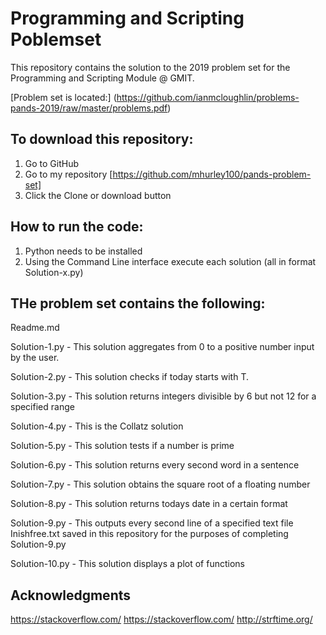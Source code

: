 # Programming and Scripting Poblemset

This repository contains the solution to the 2019 problem set for the Programming and Scripting Module @ GMIT.

[Problem set is located:] (https://github.com/ianmcloughlin/problems-pands-2019/raw/master/problems.pdf)
      
## To download this repository:

1. Go to GitHub
2. Go to my repository [https://github.com/mhurley100/pands-problem-set]
3. Click the Clone or download button

## How to run the code:

1. Python needs to be installed
2. Using the Command Line interface execute each solution (all in format Solution-x.py)

## THe problem set contains the following:

Readme.md

Solution-1.py - This solution aggregates from 0 to a positive number input by the user.

Solution-2.py - This solution checks if today starts with T.

Solution-3.py - This solution returns integers divisible by 6 but not 12 for a specified range

Solution-4.py - This is the Collatz solution

Solution-5.py - This solution tests if a number is prime

Solution-6.py - This solution returns every second word in a sentence

Solution-7.py - This solution obtains the square root of a floating number

Solution-8.py - This solution returns todays date in a certain format

Solution-9.py - This outputs every second line of a specified text file
    Inishfree.txt saved in this repository for the purposes of completing Solution-9.py

Solution-10.py - This solution displays a plot of functions


##  Acknowledgments

https://stackoverflow.com/
https://stackoverflow.com/
http://strftime.org/ 